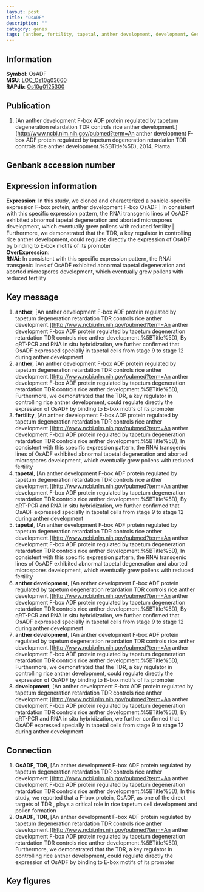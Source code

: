 ```yaml
---
layout: post
title: "OsADF"
description: ""
category: genes
tags: [anther, fertility, tapetal, anther development, development, Gene]
---
```


## Information
__Symbol__: OsADF  
__MSU__: [LOC_Os10g03660](http://rice.plantbiology.msu.edu/cgi-bin/ORF_infopage.cgi?orf=LOC_Os10g03660)  
__RAPdb__: [Os10g0125300](http://rapdb.dna.affrc.go.jp/viewer/gbrowse_details/irgsp1?name=Os10g0125300)  

## Publication
1. [An anther development F-box ADF protein regulated by tapetum degeneration retardation TDR controls rice anther development.](http://www.ncbi.nlm.nih.gov/pubmed?term=An anther development F-box ADF protein regulated by tapetum degeneration retardation TDR controls rice anther development.%5BTitle%5D), 2014, Planta.

## Genbank accession number

## Expression information
__Expression__: In this study, we cloned and characterized a panicle-specific expression F-box protein, anther development F-box OsADF |  In consistent with this specific expression pattern, the RNAi transgenic lines of OsADF exhibited abnormal tapetal degeneration and aborted microspores development, which eventually grew pollens with reduced fertility |  Furthermore, we demonstrated that the TDR, a key regulator in controlling rice anther development, could regulate directly the expression of OsADF by binding to E-box motifs of its promoter  
__OverExpression__:  
__RNAi__: In consistent with this specific expression pattern, the RNAi transgenic lines of OsADF exhibited abnormal tapetal degeneration and aborted microspores development, which eventually grew pollens with reduced fertility  

## Key message
1. __anther__, [An anther development F-box ADF protein regulated by tapetum degeneration retardation TDR controls rice anther development.](http://www.ncbi.nlm.nih.gov/pubmed?term=An anther development F-box ADF protein regulated by tapetum degeneration retardation TDR controls rice anther development.%5BTitle%5D),  By qRT-PCR and RNA in situ hybridization, we further confirmed that OsADF expressed specially in tapetal cells from stage 9 to stage 12 during anther development
2. __anther__, [An anther development F-box ADF protein regulated by tapetum degeneration retardation TDR controls rice anther development.](http://www.ncbi.nlm.nih.gov/pubmed?term=An anther development F-box ADF protein regulated by tapetum degeneration retardation TDR controls rice anther development.%5BTitle%5D),  Furthermore, we demonstrated that the TDR, a key regulator in controlling rice anther development, could regulate directly the expression of OsADF by binding to E-box motifs of its promoter
3. __fertility__, [An anther development F-box ADF protein regulated by tapetum degeneration retardation TDR controls rice anther development.](http://www.ncbi.nlm.nih.gov/pubmed?term=An anther development F-box ADF protein regulated by tapetum degeneration retardation TDR controls rice anther development.%5BTitle%5D),  In consistent with this specific expression pattern, the RNAi transgenic lines of OsADF exhibited abnormal tapetal degeneration and aborted microspores development, which eventually grew pollens with reduced fertility
4. __tapetal__, [An anther development F-box ADF protein regulated by tapetum degeneration retardation TDR controls rice anther development.](http://www.ncbi.nlm.nih.gov/pubmed?term=An anther development F-box ADF protein regulated by tapetum degeneration retardation TDR controls rice anther development.%5BTitle%5D),  By qRT-PCR and RNA in situ hybridization, we further confirmed that OsADF expressed specially in tapetal cells from stage 9 to stage 12 during anther development
5. __tapetal__, [An anther development F-box ADF protein regulated by tapetum degeneration retardation TDR controls rice anther development.](http://www.ncbi.nlm.nih.gov/pubmed?term=An anther development F-box ADF protein regulated by tapetum degeneration retardation TDR controls rice anther development.%5BTitle%5D),  In consistent with this specific expression pattern, the RNAi transgenic lines of OsADF exhibited abnormal tapetal degeneration and aborted microspores development, which eventually grew pollens with reduced fertility
6. __anther development__, [An anther development F-box ADF protein regulated by tapetum degeneration retardation TDR controls rice anther development.](http://www.ncbi.nlm.nih.gov/pubmed?term=An anther development F-box ADF protein regulated by tapetum degeneration retardation TDR controls rice anther development.%5BTitle%5D),  By qRT-PCR and RNA in situ hybridization, we further confirmed that OsADF expressed specially in tapetal cells from stage 9 to stage 12 during anther development
7. __anther development__, [An anther development F-box ADF protein regulated by tapetum degeneration retardation TDR controls rice anther development.](http://www.ncbi.nlm.nih.gov/pubmed?term=An anther development F-box ADF protein regulated by tapetum degeneration retardation TDR controls rice anther development.%5BTitle%5D),  Furthermore, we demonstrated that the TDR, a key regulator in controlling rice anther development, could regulate directly the expression of OsADF by binding to E-box motifs of its promoter
8. __development__, [An anther development F-box ADF protein regulated by tapetum degeneration retardation TDR controls rice anther development.](http://www.ncbi.nlm.nih.gov/pubmed?term=An anther development F-box ADF protein regulated by tapetum degeneration retardation TDR controls rice anther development.%5BTitle%5D),  By qRT-PCR and RNA in situ hybridization, we further confirmed that OsADF expressed specially in tapetal cells from stage 9 to stage 12 during anther development

## Connection
1. __OsADF__, __TDR__, [An anther development F-box ADF protein regulated by tapetum degeneration retardation TDR controls rice anther development.](http://www.ncbi.nlm.nih.gov/pubmed?term=An anther development F-box ADF protein regulated by tapetum degeneration retardation TDR controls rice anther development.%5BTitle%5D), In this study, we reported that a F-box protein, OsADF, as one of the direct targets of TDR , plays a critical role in rice tapetum cell development and pollen formation
2. __OsADF__, __TDR__, [An anther development F-box ADF protein regulated by tapetum degeneration retardation TDR controls rice anther development.](http://www.ncbi.nlm.nih.gov/pubmed?term=An anther development F-box ADF protein regulated by tapetum degeneration retardation TDR controls rice anther development.%5BTitle%5D),  Furthermore, we demonstrated that the TDR, a key regulator in controlling rice anther development, could regulate directly the expression of OsADF by binding to E-box motifs of its promoter

## Key figures


